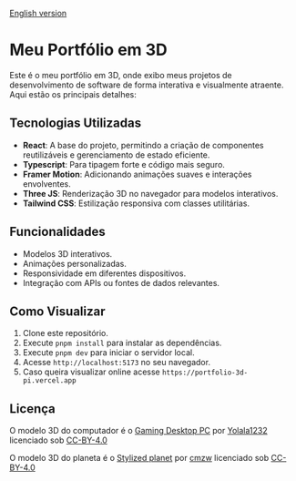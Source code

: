 [English version](README-en.md)

# Meu Portfólio em 3D

Este é o meu portfólio em 3D, onde exibo meus projetos de desenvolvimento de software de forma interativa e visualmente atraente. Aqui estão os principais detalhes:

## Tecnologias Utilizadas

- **React**: A base do projeto, permitindo a criação de componentes reutilizáveis e gerenciamento de estado eficiente.
- **Typescript**: Para tipagem forte e código mais seguro.
- **Framer Motion**: Adicionando animações suaves e interações envolventes.
- **Three JS**: Renderização 3D no navegador para modelos interativos.
- **Tailwind CSS**: Estilização responsiva com classes utilitárias.

## Funcionalidades

- Modelos 3D interativos.
- Animações personalizadas.
- Responsividade em diferentes dispositivos.
- Integração com APIs ou fontes de dados relevantes.

## Como Visualizar

1. Clone este repositório.
2. Execute `pnpm install` para instalar as dependências.
3. Execute `pnpm dev` para iniciar o servidor local.
4. Acesse `http://localhost:5173` no seu navegador.
5. Caso queira visualizar online acesse `https://portfolio-3d-pi.vercel.app`

## Licença

O modelo 3D do computador é o [Gaming Desktop PC](https://sketchfab.com/3d-models/gaming-desktop-pc-d1d8282c9916438091f11aeb28787b66)
por [Yolala1232](https://sketchfab.com/Yolala1232)
licenciado sob [CC-BY-4.0](http://creativecommons.org/licenses/by/4.0/)

O modelo 3D do planeta é o [Stylized planet](https://sketchfab.com/3d-models/stylized-planet-789725db86f547fc9163b00f302c3e70)
por [cmzw](https://sketchfab.com/cmzw)
licenciado sob [CC-BY-4.0](http://creativecommons.org/licenses/by/4.0/)
